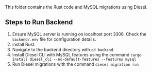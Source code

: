 This folder contains the Rust code and MySQL migrations using Diesel.


## Steps to Run Backend

1. Ensure MySQL server is running on localhost port 3306. Check the `backend/.env` file for configuration details.
2. Install Rust.
3. Navigate to the backend directory with `cd backend`.
4. Install Diesel CLI with MySQL features using the command `cargo install diesel_cli --no-default-features --features mysql`
5. Run Diesel migrations with the command `diesel migration run`

